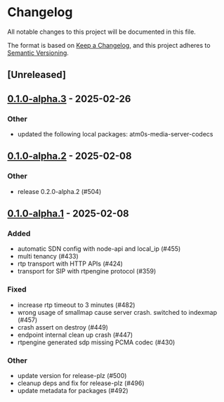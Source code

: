 # Changelog

All notable changes to this project will be documented in this file.

The format is based on [Keep a Changelog](https://keepachangelog.com/en/1.0.0/),
and this project adheres to [Semantic Versioning](https://semver.org/spec/v2.0.0.html).

## [Unreleased]

## [0.1.0-alpha.3](https://github.com/8xFF/atm0s-media-server/compare/atm0s-media-server-transport-rtpengine-v0.1.0-alpha.2...atm0s-media-server-transport-rtpengine-v0.1.0-alpha.3) - 2025-02-26

### Other

- updated the following local packages: atm0s-media-server-codecs

## [0.1.0-alpha.2](https://github.com/8xFF/atm0s-media-server/compare/atm0s-media-server-transport-rtpengine-v0.1.0-alpha.1...atm0s-media-server-transport-rtpengine-v0.1.0-alpha.2) - 2025-02-08

### Other

- release 0.2.0-alpha.2 (#504)

## [0.1.0-alpha.1](https://github.com/8xFF/atm0s-media-server/releases/tag/atm0s-media-server-transport-rtpengine-v0.1.0-alpha.1) - 2025-02-08

### Added

- automatic SDN config with node-api and local_ip (#455)
- multi tenancy  (#433)
- rtp transport with HTTP APIs (#424)
- transport for SIP with rtpengine protocol  (#359)

### Fixed

- increase rtp timeout to 3 minutes (#482)
- wrong usage of smallmap cause server crash. switched to indexmap (#457)
- crash assert on destroy (#449)
- endpoint internal clean up crash (#447)
- rtpengine generated sdp missing PCMA codec (#430)

### Other

- update version for release-plz (#500)
- cleanup deps and fix for release-plz (#496)
- update metadata for packages (#492)
